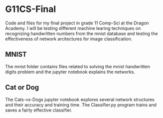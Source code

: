 # G11CS-Final

Code and files for my final project in grade 11 Comp-Sci at the Dragon Academy. 
I will be testing different machine learing techniques on recognizing handwritten numbers from the mnist database and testing the effectiveness of network arcitectures for image classification.

## MNIST
  The mnist folder contains files related to solving the mnist handwritten digits problem and the jupyter notebook explains the networks.
## Cat or Dog
  The Cats-vs-Dogs jupyter notebook explores several network structures and their accuracy and training time. The Classifier.py program trains and saves a fairly effective classifier.
